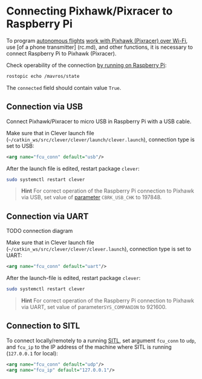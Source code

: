 Connecting Pixhawk/Pixracer to Raspberry Pi
===

To program [autonomous flights](simple_offboard.md) [work with Pixhawk (Pixracer) over Wi-Fi](gcs_bridge.md), use [of a phone transmitter] (rc.md), and other functions, it is necessary to connect Raspberry Pi to Pixhawk (Pixracer).

Check operability of the connection [by running on Raspberry Pi](ssh.md):

```bash
rostopic echo /mavros/state
```

The `connected` field should contain value `True`.

Connection via USB
---

Connect Pixhawk/Pixracer to micro USB in Raspberry Pi with a USB cable.

Make sure that in Clever launch file (`~/catkin_ws/src/clever/clever/launch/clever.launch`), connection type is set to USB:

```xml
<arg name="fcu_conn" default="usb"/>
```

After the launch file is edited, restart package `clever`:

```bash
sudo systemctl restart clever
```

> **Hint** For correct operation of the Raspberry Pi connection to Pixhawk via USB, set value of [parameter](px4_parameters.md) `CBRK_USB_CHK` to 197848.

Connection via UART
---

TODO connection diagram

Make sure that in Clever launch file (`~/catkin_ws/src/clever/clever/clever.launch`), connection type is set to UART:

```xml
<arg name="fcu_conn" default="uart"/>
```

After the launch-file is edited, restart package `clever`:

```bash
sudo systemctl restart clever
```

> **Hint** For correct operation of the Raspberry Pi connection to Pixhawk via UART, set value of parameter`SYS_COMPANION` to 921600.

Connection to SITL
---

To connect locally/remotely to a running [SITL](sitl.md), set argument `fcu_conn` to `udp`, and `fcu_ip` to the IP address of the machine where SITL is running (`127.0.0.1` for local):

```xml
<arg name="fcu_conn" default="udp"/>
<arg name="fcu_ip" default="127.0.0.1"/>
```
